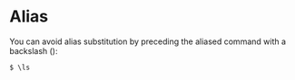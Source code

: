 # Alias
You can avoid alias substitution by preceding the aliased command with a backslash (\):
```
$ \ls
```
